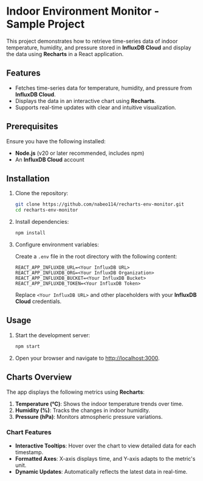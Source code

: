 # Indoor Environment Monitor - Sample Project

This project demonstrates how to retrieve time-series data of indoor temperature, humidity, and pressure stored in **InfluxDB Cloud** and display the data using **Recharts** in a React application.

## Features

- Fetches time-series data for temperature, humidity, and pressure from **InfluxDB Cloud**.
- Displays the data in an interactive chart using **Recharts**.
- Supports real-time updates with clear and intuitive visualization.

## Prerequisites

Ensure you have the following installed:

- **Node.js** (v20 or later recommended, includes npm)
- An **InfluxDB Cloud** account

## Installation

1. Clone the repository:
    ```bash
    git clone https://github.com/nabeo114/recharts-env-monitor.git
    cd recharts-env-monitor
    ```

2. Install dependencies:
    ```bash
    npm install
    ```

3. Configure environment variables:
    
    Create a `.env` file in the root directory with the following content:

    ```
    REACT_APP_INFLUXDB_URL=<Your InfluxDB URL>
    REACT_APP_INFLUXDB_ORG=<Your InfluxDB Organization>
    REACT_APP_INFLUXDB_BUCKET=<Your InfluxDB Bucket>
    REACT_APP_INFLUXDB_TOKEN=<Your InfluxDB Token>
    ```

    Replace `<Your InfluxDB URL>` and other placeholders with your **InfluxDB Cloud** credentials.

## Usage

1. Start the development server:
    ```bash
    npm start
    ```

2. Open your browser and navigate to [http://localhost:3000](http://localhost:3000).

## Charts Overview

The app displays the following metrics using **Recharts**:

1. **Temperature (℃)**: Shows the indoor temperature trends over time.
2. **Humidity (%)**: Tracks the changes in indoor humidity.
3. **Pressure (hPa)**: Monitors atmospheric pressure variations.

### Chart Features
- **Interactive Tooltips**: Hover over the chart to view detailed data for each timestamp.
- **Formatted Axes**: X-axis displays time, and Y-axis adapts to the metric's unit.
- **Dynamic Updates**: Automatically reflects the latest data in real-time.
